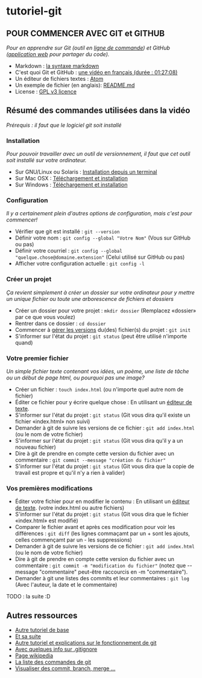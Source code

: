 # tutoriel-git

## POUR COMMENCER AVEC GIT et GITHUB

*Pour en apprendre sur Git (outil en [ligne de commande](https://fr.wikipedia.org/wiki/Interface_en_ligne_de_commande)) et GitHub ([application web](https://fr.wikipedia.org/wiki/Application_web) pour partager du code).*

* Markdown : [la syntaxe markdown](https://help.github.com/articles/markdown-basics/)
* C'est quoi Git et GitHub : [une vidéo en français (durée : 01:27:08)](https://www.youtube.com/watch?v=V6Zo68uQPqE)
* Un éditeur de fichiers textes : [Atom](https://atom.io/)
* Un exemple de fichier (en anglais): [README.md](https://gist.github.com/indexzero/1363524#file-readme-outline-md)
* License : [GPL v3 licence](http://dachary.org/loic/gpl-french.pdf)

## Résumé des commandes utilisées dans la vidéo

*Prérequis : il faut que le logiciel git soit installé*

### Installation

*Pour pouvoir travailler avec un outil de versionnement, il faut que cet outil soit installé sur votre ordinateur.*

* Sur GNU/Linux ou Solaris : [Installation depuis un terminal](http://git-scm.com/download/linux)
* Sur Mac OSX : [Téléchargement et installation](http://git-scm.com/download/mac)
* Sur Windows : [Téléchargement et installation](http://git-scm.com/download/win)

### Configuration

*Il y a certainement plein d'autres options de configuration, mais c'est pour commencer!*

* Vérifier que git est installé : `git --version`
* Définir votre nom : `git config --global "Votre Nom"` (Vous sur GitHub ou pas)
* Définir votre courriel : `git config --global "quelque.chose@domaine.extension"` (Celui utilisé sur GitHub ou pas)
* Afficher votre configuration actuelle : `git config -l`

### Créer un projet

*Ça revient simplement à créer un dossier sur votre ordinateur pour y mettre un unique fichier ou toute une arborescence de fichiers et dossiers*

* Créer un dossier pour votre projet : `mkdir dossier` (Remplacez «dossier» par ce que vous voulez)
* Rentrer dans ce dossier : `cd dossier`
* Commencer à [gérer les versions](https://fr.wikipedia.org/wiki/Gestion_de_versions) du(des) fichier(s) du projet : `git init`
* S'informer sur l'état du projet : `git status` (peut être utilisé n'importe quand)

### Votre premier fichier

*Un simple fichier texte contenant vos idées, un poème, une liste de tâche ou un début de page html, ou pourquoi pas une image?*

* Créer un fichier : `touch index.html` (ou n'importe quel autre nom de fichier)
* Éditer ce fichier pour y écrire quelque chose : En utilisant un [éditeur de texte](https://fr.wikipedia.org/wiki/%C3%89diteur_de_texte).
* S'informer sur l'état du projet : `git status` (Git vous dira qu'il existe un fichier «index.html» non suivi)
* Demander à git de suivre les versions de ce fichier : `git add index.html` (ou le nom de votre fichier)
* S'informer sur l'état du projet : `git status` (Git vous dira qu'il y a un nouveau fichier)
* Dire à git de prendre en compte cette version du fichier avec un commentaire : `git commit --message "création du fichier"`
* S'informer sur l'état du projet : `git status` (Git vous dira que la copie de travail est propre et qu'il n'y a rien à valider)

### Vos premières modifications

* Éditer votre fichier pour en modifier le contenu : En utilisant un [éditeur de texte](https://fr.wikipedia.org/wiki/%C3%89diteur_de_texte). (votre index.html ou autre fichiers)
* S'informer sur l'état du projet : `git status` (Git vous dira que le fichier «index.html» est modifié)
* Comparer le fichier avant et après ces modification pour voir les différences : `git diff` (les lignes commaçamt par un + sont les ajouts, celles commençamt par un - les suppressions)
* Demander à git de suivre les versions de ce fichier : `git add index.html` (ou le nom de votre fichier)
* Dire à git de prendre en compte cette version du fichier avec un commentaire : `git commit -m "modification du fichier"` (notez que --message "commentaire" peut-être raccourcis en -m "commentaire").
* Demander à git une listes des commits et leur commentaires : `git log` (Avec l'auteur, la date et le commentaire)


TODO : la suite :D

## Autres ressources

* [Autre tutoriel de base](http://christopheducamp.com/2013/12/15/github-pour-nuls-partie-1/)
* [Et sa suite](http://christopheducamp.com/2013/12/16/gitHub-pour-nuls-partie-2/)
* [Autre tutoriel et explications sur le fonctionnement de git](http://www.robusta.io/content/tutoriel/git/start-git.html)
* [Avec quelques info sur .gitignore](http://bloginfo.rakotonirina.net/git-commencer-a-utiliser-git/)
* [Page wikipedia](https://fr.wikipedia.org/wiki/Git)
* [La liste des commandes de git](http://git-scm.com/docs)
* [Visualiser des commit, branch, merge ...](http://www.wei-wang.com/ExplainGitWithD3/)
